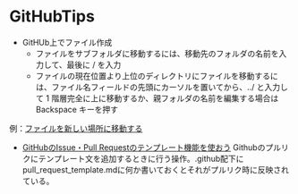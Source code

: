 # GitHubTips
* GitHUb上でファイル作成
    * ファイルをサブフォルダに移動するには、移動先のフォルダの名前を入力して、最後に / を入力
    * ファイルの現在位置より上位のディレクトリにファイルを移動するには、ファイル名フィールドの先頭にカーソルを置いてから、../ と入力して 1 階層完全に上に移動するか、親フォルダの名前を編集する場合は Backspace キーを押す
    
例：[ファイルを新しい場所に移動する](https://docs.github.com/ja/github/managing-files-in-a-repository/moving-a-file-to-a-new-location)

* [GitHubのIssue・Pull Requestのテンプレート機能を使おう](https://qiita.com/nyamogera/items/3fe6985b45fbd5377184)
  Githubのプルリクにテンプレート文を追加するときに行う操作。.github配下にpull_request_template.mdに何か書いておくとそれがプルリク時に反映されている。
